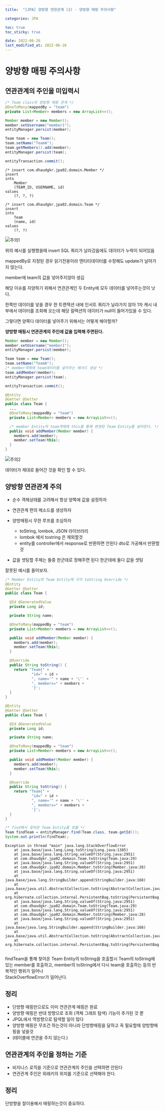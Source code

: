 ```yaml
---
title:  "[JPA] 양방향 연관관계 (2) - 양방향 매핑 주의사항"

categories: JPA

toc: true
toc_sticky: true

date: 2022-06-26
last_modified_at: 2022-06-26
---
```


# 양방향 매핑 주의사항

## 연관관계의 주인을 미입력시

```java
/* Team class의 양방향 매핑 관계 */
@OneToMany(mappedBy = "team")
private List<Member> members = new ArrayList<>();
```

```java
Member member = new Member();
member.setUsername("member1");
entityManager.persist(member);

Team team = new Team();
team.setName("TeamA");
team.getMembers().add(member);
entityManager.persist(team);

entityTransaction.commit();
```

```shell
/* insert com.dhaudgkr.jpa02.domain.Member */
insert 
into
    Member
    (TEAM_ID, USERNAME, id) 
values
    (?, ?, ?)
    
/* insert com.dhaudgkr.jpa02.domain.Team */
insert 
into
    Team
    (name, id) 
values
    (?, ?)
```

![주의1]({{site.url}}/assets/image/2022-06-26/jpa001.png)

위의 예시를 실행했을때 insert SQL 쿼리가 날라갔음에도 데이터가 누락이 되어있음

mappedBy로 지정된 경우 읽기전용이라 엔티티데이터를 수정해도 update가 날아가지 않는다.

member에 team의 값을 넣어주지않아 생김

해당 이슈를 지양하기 위해서 연관관계인 두 Entity에 모두 데이터를 넣어주는것이 낫다.

한쪽만 데이터를 넣을 경우 한 트랜잭션 내에 인서트 쿼리가 닐라가지 않아 1차 캐시 내부에서 데이터를 조회해 오는데 해당 컬렉션의 데이터가 null이 들어가있을 수 있다.

그렇다면 양쪽다 데이터를 넣어주기 위해서는 어떻게 해야할까?

**양방향 매핑시 연관관계의 주인에 값을 입력해 주면된다.**

```java
Member member = new Member();
member.setUsername("member1");
entityManager.persist(member);

Team team = new Team();
team.setName("TeamA");
/* member객체에 team데이터를 넣어주는 메서드 생성 */
team.addMember(member);
entityManager.persist(team);

entityTransaction.commit();
```

```java
@Entity
@Getter @Setter
public class Team {
  ...
  @OneToMany(mappedBy = "team")
  private List<Member> members = new ArrayList<>();

  /* member Entity의 team객체에 this를 통해 변경된 Team Entity를 넣어준다. */
  public void addMember(Member member) {
    members.add(member);
    member.setTeam(this);
  }
}
```

![주의2]({{site.url}}/assets/image/2022-06-26/jpa002.png)

데이터가 제대로 들어간 것을 확인 할 수 있다.

## 양방향 연관관계 주의
- 순수 객체상태를 고려해서 항상 양쪽에 값을 설정하자
- 연관관계 편의 메소드를 생성하자
- 양방매핑시 무한 루프를 조심하자
    - toString, lombok, JSON 라이브러리
    - lombok 에서 tostring 은 제외할것
    - entity를 controller에서 response로 반환하면 안된다 dto로 가공해서 반환할것

- 값을 셋팅할 주체는 둘중 한군데로 정해주면 된다 한군데에 둘다 값을 셋팅

잘못된 예시를 들어보자.

```java
/* Member Entity와 Team Entity에 각각 toString Override */
@Entity
@Getter @Setter
public class Team {

  @Id @GeneratedValue
  private Long id;

  private String name;

  @OneToMany(mappedBy = "team")
  private List<Member> members = new ArrayList<>();

  public void addMember(Member member) {
    members.add(member);
    member.setTeam(this);
  }

  @Override
  public String toString() {
    return "Team{" +
            "id=" + id +
            ", name='" + name + '\'' +
            ", members=" + members +
            '}';
  }
}

@Entity
@Getter @Setter
public class Team {

  @Id @GeneratedValue
  private Long id;

  private String name;

  @OneToMany(mappedBy = "team")
  private List<Member> members = new ArrayList<>();

  public void addMember(Member member) {
    members.add(member);
    member.setTeam(this);
  }

  @Override
  public String toString() {
    return "Team{" +
            "id=" + id +
            ", name='" + name + '\'' +
            ", members=" + members +
            '}';
  }
}
```

```java
/* find해서 찾아온 Team Entity를 호출 */
Team findTeam = entityManager.find(Team.class, team.getId());
System.out.println(findTeam);
```

```shell
Exception in thread "main" java.lang.StackOverflowError
	at java.base/java.lang.Long.toString(Long.java:1385)
	at java.base/java.lang.String.valueOf(String.java:2951)
	at com.dhaudgkr.jpa02.domain.Team.toString(Team.java:29)
	at java.base/java.lang.String.valueOf(String.java:2951)
	at com.dhaudgkr.jpa02.domain.Member.toString(Member.java:28)
	at java.base/java.lang.String.valueOf(String.java:2951)
	at java.base/java.lang.StringBuilder.append(StringBuilder.java:168)
	at java.base/java.util.AbstractCollection.toString(AbstractCollection.java:473)
	at org.hibernate.collection.internal.PersistentBag.toString(PersistentBag.java:622)
	at java.base/java.lang.String.valueOf(String.java:2951)
	at com.dhaudgkr.jpa02.domain.Team.toString(Team.java:29)
	at java.base/java.lang.String.valueOf(String.java:2951)
	at com.dhaudgkr.jpa02.domain.Member.toString(Member.java:28)
	at java.base/java.lang.String.valueOf(String.java:2951)
	at java.base/java.lang.StringBuilder.append(StringBuilder.java:168)
	at java.base/java.util.AbstractCollection.toString(AbstractCollection.java:473)
	at org.hibernate.collection.internal.PersistentBag.toString(PersistentBag.java:622)
	...
```

findTeam을 통해 찾아온 Team Entity의 toString을 호출할시 Team의 toString에 있는 member를 호출하고, member의 toString에서 다시 team을 호출하는 등의 반복적인 행위가 일어나  
StackOverflowError가 일어난다.

## 정리
- 단방향 매핑만으로도 이미 연관관계 매핑은 완료
- 양방향 매핑은 반대 방향으로 조회 (객체 그래프 탐색) 기능이 추가된 것 뿐
- JPQL에서 역방향으로 탐색할 일이 많다
- 양방향 매핑은 무조건 하는것이 아니라 단방향매핑을 달하고 꼭 필요할때 양방향매핑을 넣을것
- (테이블에 연관을 주지 않는다.)

## 연관관계의 주인을 정하는 기준
- 비지니스 로직을 기준으로 연관관계의 주인을 선택하면 안된다
- 연관관계 주인은 외래키의 위치를 기준으로 선택해야 한다.


## 정리
단방향을 잘이용해서 매핑하는것이 중요하다.